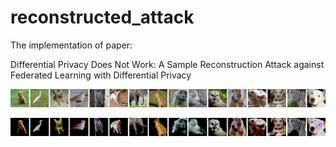 # reconstructed_attack

The implementation of paper:

Differential Privacy Does Not Work: A Sample Reconstruction Attack against Federated Learning with Differential Privacy

![original.png](fig%2Foriginal.png)

![res.png](fig%2Fres.png)
